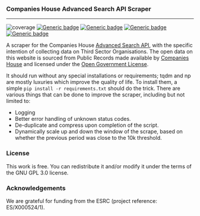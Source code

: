 ### Companies House Advanced Search API Scraper
------
![coverage](https://img.shields.io/badge/Purpose-Research-yellow)
[![Generic badge](https://img.shields.io/badge/Python-3.x-red.svg)](https://shields.io/)
[![Generic badge](https://img.shields.io/badge/License-GNU3.0-purple.svg)](https://shields.io/)
[![Generic badge](https://img.shields.io/badge/Maintained-Yes-brightgreen.svg)](https://shields.io/)
[![Generic badge](https://img.shields.io/badge/BuildPassing-Yes-orange.svg)](https://shields.io/)

A scraper for the Companies House [Advanced Search API](https://developer-specs.company-information.service.gov.uk/companies-house-public-data-api/reference/search/advanced-company-search), with the specific intention of collecting data on Third Sector Organisations. The open data on this website is sourced from Public Records made available by [Companies House](https://www.gov.uk/government/organisations/companies-house) and licensed under the [Open Government License](https://www.nationalarchives.gov.uk/doc/open-government-licence/version/3/).

It should run without any special installations or requirements; tqdm and np are mostly luxuries which improve the quality of life. To install them, a simple `pip install -r requirements.txt` should do the trick. There are various things that can be done to improve the scraper, including but not limited to:

* Logging
* Better error handling of unknown status codes.
* De-duplicate and compress upon completion of the script.
* Dynamically scale up and down the window of the scrape, based on whether the previous period was close to the 10k threshold.

### License
This work is free. You can redistribute it and/or modify it under the terms of the GNU GPL 3.0 license.

### Acknowledgements
We are grateful for funding from the ESRC (project reference: ES/X000524/1).
